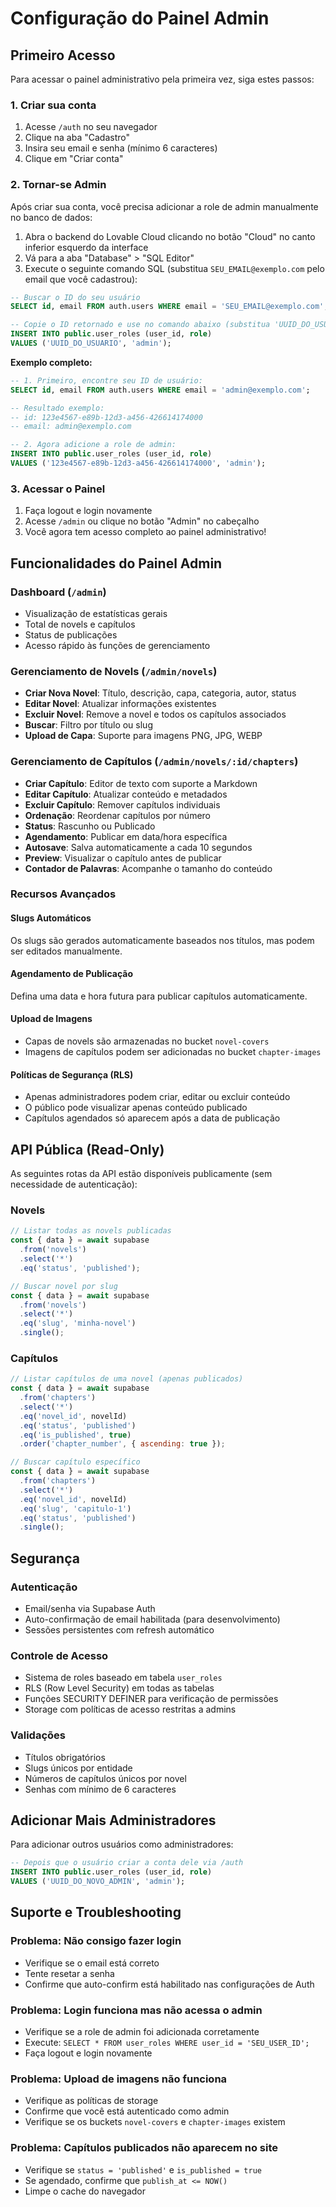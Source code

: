 # Configuração do Painel Admin

## Primeiro Acesso

Para acessar o painel administrativo pela primeira vez, siga estes passos:

### 1. Criar sua conta
1. Acesse `/auth` no seu navegador
2. Clique na aba "Cadastro"
3. Insira seu email e senha (mínimo 6 caracteres)
4. Clique em "Criar conta"

### 2. Tornar-se Admin

Após criar sua conta, você precisa adicionar a role de admin manualmente no banco de dados:

1. Abra o backend do Lovable Cloud clicando no botão "Cloud" no canto inferior esquerdo da interface
2. Vá para a aba "Database" > "SQL Editor"
3. Execute o seguinte comando SQL (substitua `SEU_EMAIL@exemplo.com` pelo email que você cadastrou):

```sql
-- Buscar o ID do seu usuário
SELECT id, email FROM auth.users WHERE email = 'SEU_EMAIL@exemplo.com';

-- Copie o ID retornado e use no comando abaixo (substitua 'UUID_DO_USUARIO')
INSERT INTO public.user_roles (user_id, role)
VALUES ('UUID_DO_USUARIO', 'admin');
```

**Exemplo completo:**

```sql
-- 1. Primeiro, encontre seu ID de usuário:
SELECT id, email FROM auth.users WHERE email = 'admin@exemplo.com';

-- Resultado exemplo:
-- id: 123e4567-e89b-12d3-a456-426614174000
-- email: admin@exemplo.com

-- 2. Agora adicione a role de admin:
INSERT INTO public.user_roles (user_id, role)
VALUES ('123e4567-e89b-12d3-a456-426614174000', 'admin');
```

### 3. Acessar o Painel

1. Faça logout e login novamente
2. Acesse `/admin` ou clique no botão "Admin" no cabeçalho
3. Você agora tem acesso completo ao painel administrativo!

## Funcionalidades do Painel Admin

### Dashboard (`/admin`)
- Visualização de estatísticas gerais
- Total de novels e capítulos
- Status de publicações
- Acesso rápido às funções de gerenciamento

### Gerenciamento de Novels (`/admin/novels`)
- **Criar Nova Novel**: Título, descrição, capa, categoria, autor, status
- **Editar Novel**: Atualizar informações existentes
- **Excluir Novel**: Remove a novel e todos os capítulos associados
- **Buscar**: Filtro por título ou slug
- **Upload de Capa**: Suporte para imagens PNG, JPG, WEBP

### Gerenciamento de Capítulos (`/admin/novels/:id/chapters`)
- **Criar Capítulo**: Editor de texto com suporte a Markdown
- **Editar Capítulo**: Atualizar conteúdo e metadados
- **Excluir Capítulo**: Remover capítulos individuais
- **Ordenação**: Reordenar capítulos por número
- **Status**: Rascunho ou Publicado
- **Agendamento**: Publicar em data/hora específica
- **Autosave**: Salva automaticamente a cada 10 segundos
- **Preview**: Visualizar o capítulo antes de publicar
- **Contador de Palavras**: Acompanhe o tamanho do conteúdo

### Recursos Avançados

#### Slugs Automáticos
Os slugs são gerados automaticamente baseados nos títulos, mas podem ser editados manualmente.

#### Agendamento de Publicação
Defina uma data e hora futura para publicar capítulos automaticamente.

#### Upload de Imagens
- Capas de novels são armazenadas no bucket `novel-covers`
- Imagens de capítulos podem ser adicionadas no bucket `chapter-images`

#### Políticas de Segurança (RLS)
- Apenas administradores podem criar, editar ou excluir conteúdo
- O público pode visualizar apenas conteúdo publicado
- Capítulos agendados só aparecem após a data de publicação

## API Pública (Read-Only)

As seguintes rotas da API estão disponíveis publicamente (sem necessidade de autenticação):

### Novels
```javascript
// Listar todas as novels publicadas
const { data } = await supabase
  .from('novels')
  .select('*')
  .eq('status', 'published');

// Buscar novel por slug
const { data } = await supabase
  .from('novels')
  .select('*')
  .eq('slug', 'minha-novel')
  .single();
```

### Capítulos
```javascript
// Listar capítulos de uma novel (apenas publicados)
const { data } = await supabase
  .from('chapters')
  .select('*')
  .eq('novel_id', novelId)
  .eq('status', 'published')
  .eq('is_published', true)
  .order('chapter_number', { ascending: true });

// Buscar capítulo específico
const { data } = await supabase
  .from('chapters')
  .select('*')
  .eq('novel_id', novelId)
  .eq('slug', 'capitulo-1')
  .eq('status', 'published')
  .single();
```

## Segurança

### Autenticação
- Email/senha via Supabase Auth
- Auto-confirmação de email habilitada (para desenvolvimento)
- Sessões persistentes com refresh automático

### Controle de Acesso
- Sistema de roles baseado em tabela `user_roles`
- RLS (Row Level Security) em todas as tabelas
- Funções SECURITY DEFINER para verificação de permissões
- Storage com políticas de acesso restritas a admins

### Validações
- Títulos obrigatórios
- Slugs únicos por entidade
- Números de capítulos únicos por novel
- Senhas com mínimo de 6 caracteres

## Adicionar Mais Administradores

Para adicionar outros usuários como administradores:

```sql
-- Depois que o usuário criar a conta dele via /auth
INSERT INTO public.user_roles (user_id, role)
VALUES ('UUID_DO_NOVO_ADMIN', 'admin');
```

## Suporte e Troubleshooting

### Problema: Não consigo fazer login
- Verifique se o email está correto
- Tente resetar a senha
- Confirme que auto-confirm está habilitado nas configurações de Auth

### Problema: Login funciona mas não acessa o admin
- Verifique se a role de admin foi adicionada corretamente
- Execute: `SELECT * FROM user_roles WHERE user_id = 'SEU_USER_ID';`
- Faça logout e login novamente

### Problema: Upload de imagens não funciona
- Verifique as políticas de storage
- Confirme que você está autenticado como admin
- Verifique se os buckets `novel-covers` e `chapter-images` existem

### Problema: Capítulos publicados não aparecem no site
- Verifique se `status = 'published'` e `is_published = true`
- Se agendado, confirme que `publish_at <= NOW()`
- Limpe o cache do navegador
